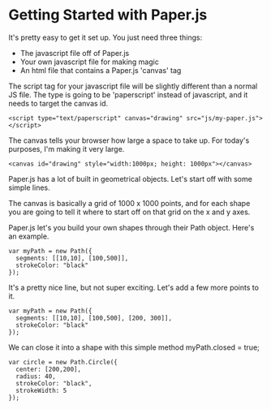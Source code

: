 # Getting Started with Paper.js

It's pretty easy to get it set up. You just need three things:
  * The javascript file off of Paper.js
  * Your own javascript file for making magic
  * An html file that contains a Paper.js 'canvas' tag

The script tag for your javascript file will be slightly different than a normal JS file. The type is going to be 'paperscript' instead of javascript, and it needs to target the canvas id.

```
<script type="text/paperscript" canvas="drawing" src="js/my-paper.js"></script>
```
The canvas tells your browser how large a space to take up. For today's purposes, I'm making it very large.

```
<canvas id="drawing" style="width:1000px; height: 1000px"></canvas>
```
Paper.js has a lot of built in geometrical objects. Let's start off with some simple lines.

The canvas is basically a grid of 1000 x 1000 points, and for each shape you are going to tell it where to start off on that grid on the x and y axes.

Paper.js let's you build your own shapes through their Path object.
Here's an example.

```
var myPath = new Path({
  segments: [[10,10], [100,500]],
  strokeColor: "black"
});
```
It's a pretty nice line, but not super exciting. Let's add a few more points to it.

```
var myPath = new Path({
  segments: [[10,10], [100,500], [200, 300]],
  strokeColor: "black"
});
```

We can close it into a shape with this simple method
myPath.closed = true;

```
var circle = new Path.Circle({
  center: [200,200],
  radius: 40,
  strokeColor: "black",
  strokeWidth: 5
});
```

